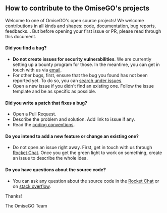 ## How to contribute to the OmiseGO's projects

Welcome to one of OmiseGO's open source projects! We welcome contributions in all kinds and shapes: code, documentation, bug reports, feedbacks... But before opening your first issue or PR, please read through this document.

#### **Did you find a bug?**

* __Do not create issues for security vulnerabilities__. We are currently setting up a bounty program for those. In the meantime, you can get in touch with us via [email](thibault@omisego.co).
* For other bugs, first, ensure that the bug you found has not been reported yet. To do so, you can [search under issues](https://github.com/omisego/ewallet/issues).
* Open a new issue if you didn't find an existing one. Follow the issue template and be as specific as possible.

#### **Did you write a patch that fixes a bug?**

* Open a Pull Request.
* Describe the problem and solution. Add link to issue if any.
* Read the [coding conventions](/docs/conventions.md).

#### **Do you intend to add a new feature or change an existing one?**

* Do not open an issue right away. First, get in touch with us through [Rocket Chat](https://chat.omisego.network/channel/ewallet-sdk). Once you get the green light to work on something, create an issue to describe the whole idea.

#### **Do you have questions about the source code?**

* You can ask any question about the source code in the [Rocket Chat](https://chat.omisego.network/channel/ewallet-sdk) or on [stack overflow](https://stackoverflow.com/).

Thanks!

The OmiseGO Team
